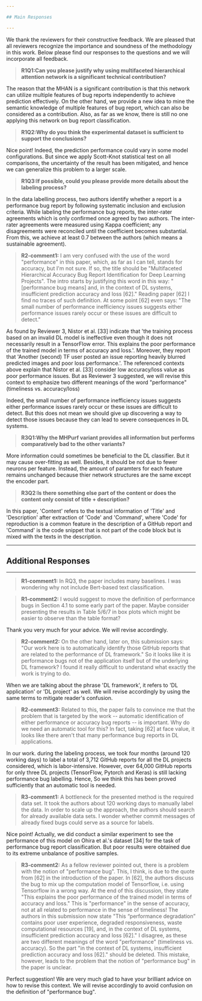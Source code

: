 ```yaml
---

## Main Responses

---
```


We thank the reviewers for their constructive feedback. We are pleased that all reviewers recognize the importance and soundness of the methodology in this work. Below please find our responses to the questions and we will incorporate all feedback. 

> **R1Q1:Can you please justify why using multifaceted hierarchical attention network is a significant technical contribution?**

The reason that the MHAN is a significant contribution is that this network can utilize multiple features of bug reports independently to achieve prediction effectively. On the other hand, we provide a new idea to mine the semantic knowledge of multiple features of bug report, which can also be considered as a contribution. Also, as far as we know, there is still no one applying this network on bug report classification. 

> **R1Q2:Why do you think the experimental dataset is sufficient to support the conclusions?**

Nice point! Indeed, the prediction performance could vary in some model configurations. But since we apply Scott-Knot statistical test on all comparisons, the uncertainty of the result has been mitigated, and hence we can generalize this problem to a larger scale. 

> **R1Q3:If possible, could you please provide more details about the labeling process?**

In the data labelling process, two authors identify whether a report is a performance bug report by following systematic inclusion and exclusion criteria. While labeling the performance bug reports, the inter-rater agreements which is only confirmed once agreed by two authors. The inter-rater agreements were measured using Kappa coefficient; any disagreements were reconciled until the coefficient becomes substantial. From this, we achieve at least 0.7 between the authors (which means a sustainable agreement).   

> **R2-comment1:** I am very confused with the use of the word "performance" in this paper, which, as far as I can tell, stands for accuracy, but I'm not sure. If so, the title should be "Multifaceted Hierarchical Accuracy Bug Report Identification for Deep Learning Projects". The intro starts by justifying this word in this way: "[performance bug means] and, in the context of DL systems, insufficient prediction accuracy and loss [62]." Reading paper [62] I find no traces of such definition. At some point [62] even says: "The small number of performance inefficiency issues suggests either performance issues rarely occur or these issues are difficult to detect." 

As found by Reviewer 3, Nistor et al. [33] indicate that 'the training process based on an invalid DL model is ineffective even though it does not necessarily result in a TensorFlow error. This explains the poor performance of the trained model in terms of accuracy and loss.'. Moreover, they report that 'Another (second) TF user posted an issue reporting heavily blurred predicted images and poor loss performance.'. The referenced contexts above explain that Nistor et al. [33] consider low accuracy/loss value as poor performance issues. But as Reviewer 3 suggested, we will revise this context to emphasize two different meanings of the word "performance" (timeliness vs. accuracy/loss)

Indeed, the small number of performance inefficiency issues suggests either performance issues rarely occur or these issues are difficult to detect. But this does not mean we should give up discovering a way to detect those issues because they can lead to severe consequences in DL systems.  

> **R3Q1:Why the MHPurf variant provides all information but performs comparatively bad to the other variants?**

More information could sometimes be beneficial to the DL classifier. But it may cause over-fitting as well. Besides, it should be not due to fewer neurons per feature. Instead, the amount of paramters for each feature remains unchanged because thier network structures are the same except the encoder part. 

> **R3Q2:Is there something else part of the content or does the content only consist of title + description?**

In this paper, 'Content' refers to the textual information of 'Title' and 'Description' after extraction of 'Code' and 'Command', where 'Code' for reproduction is a common feature in the description of a GitHub report and 'Command' is the code snippet that is not part of the code block but is mixed with the texts in the description.

---

## Additional Responses

---

> **R1-comment1:** In RQ3, the paper includes many baselines. I was wondering why not include Bert-based text classification.

> **R1-comment2:** I would suggest to move the definition of performance bugs in Section 4.1 to some early part of the paper. Maybe consider presenting the results in Table 5/6/7 in box plots which might be easier to observe than the table format?

Thank you very much for your advice. We will revise accordingly.

> **R2-comment2:** On the other hand, later on, this submission says: "Our work here is to automatically identify those GitHub reports that are related to the performance of DL framework." So it looks like it is performance bugs not of the application itself but of the underlying DL framework? I found it really difficult to understand what exactly the work is trying to do.

When we are talking about the phrase 'DL framework', it refers to 'DL application' or 'DL project' as well. We will revise accordingly by using the same terms to mitigate reader's confusion.

> **R2-comment3:** Related to this, the paper fails to convince me that the problem that is targeted by the work -- automatic identification of either performance or accuracy bug reports -- is important. Why do we need an automatic tool for this? In fact, taking [62] at face value, it looks like there aren't that many performance bug reports in DL applications.

In our work. during the labeling process, we took four months (around 120 working days) to label a total of 3,712 GitHub reports for all the DL projects considered, which is labor-intensive. However, over 64,000 GitHub reports for only three DL projects (TensorFlow, Pytorch and Keras) is still lacking performance bug labelling. Hence, So we think this has been proved sufficiently that an automatic tool is needed. 

> **R3-comment1:** A bottleneck for the presented method is the required data set. It took the authors about 120 working days to manually label the data. In order to scale up the approach, the authors should search for already available data sets. I wonder whether commit messages of already fixed bugs could serve as a source for labels.

Nice point! Actually, we did conduct a similar experiment to see the performance of this model on Ohira et al.'s dataset [34] for the task of performance bug report classification. But poor results were obtained due to its extreme unbalance of positive samples.

> **R3-comment2:** As a fellow reviewer pointed out, there is a problem with the notion of "performance bug". This, I think, is due to the quote from [62] in the introduction of the paper. In [62], the authors discuss the bug to mix up the computation model of Tensorflow, i.e. using Tensorflow in a wrong way. At the end of this discussion, they state "This explains the poor performance of the trained model in terms of accuracy and loss." This is "performance" in the sense of accuracy, not at all related to performance in the sense of timeliness! The authors in this submission now state "This “performance degradation” contains poor user experience, degraded responsiveness, waste computational resources [19], and, in the context of DL systems, insufficient prediction accuracy and loss [62]." I disagree, as these are two different meanings of the word "performance" (timeliness vs. accuracy). So the part "in the context of DL systems, insufficient prediction accuracy and loss [62]." should be deleted. This mistake, however, leads to the problem that the notion of "performance bug" in the paper is unclear.

Perfect suggestion! We are very much glad to have your brilliant advice on how to revise this context. We will revise accordingly to avoid confusion on the definition of "performance bug".  
